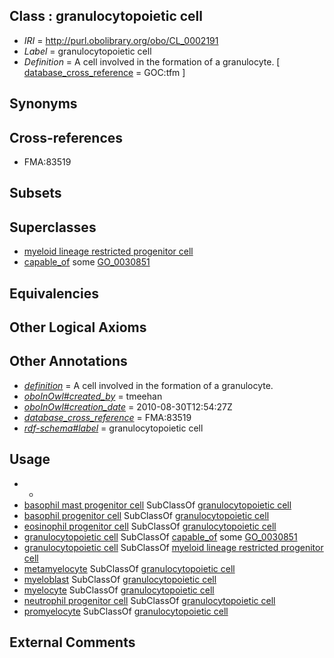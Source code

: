 
## Class : granulocytopoietic cell

 * *IRI* = http://purl.obolibrary.org/obo/CL_0002191
 * *Label* = granulocytopoietic cell
 * *Definition* = A cell involved in the formation of a granulocyte. [ [database_cross_reference](../../ef/oboInOwl#hasDbXref.md) = GOC:tfm ]

## Synonyms


## Cross-references

 * FMA:83519

## Subsets


## Superclasses

 * [myeloid lineage restricted progenitor cell](../../CL/39/CL_0000839.md)
 * [capable_of](../../RO/15/RO_0002215.md) some [GO_0030851](../../GO/51/GO_0030851.md)

## Equivalencies


## Other Logical Axioms


## Other Annotations

 * *[definition](../../IAO/15/IAO_0000115.md)* = A cell involved in the formation of a granulocyte.
 * *[oboInOwl#created_by](../../oboInOwl#created/by/oboInOwl#created_by.md)* = tmeehan
 * *[oboInOwl#creation_date](../../oboInOwl#creation/te/oboInOwl#creation_date.md)* = 2010-08-30T12:54:27Z
 * *[database_cross_reference](../../ef/oboInOwl#hasDbXref.md)* = FMA:83519
 * *[rdf-schema#label](../../el/rdf-schema#label.md)* = granulocytopoietic cell

## Usage

 * -
 * [basophil mast progenitor cell](../../CL/28/CL_0002028.md) SubClassOf [granulocytopoietic cell](../../CL/91/CL_0002191.md)
 * [basophil progenitor cell](../../CL/13/CL_0000613.md) SubClassOf [granulocytopoietic cell](../../CL/91/CL_0002191.md)
 * [eosinophil progenitor cell](../../CL/11/CL_0000611.md) SubClassOf [granulocytopoietic cell](../../CL/91/CL_0002191.md)
 * [granulocytopoietic cell](../../CL/91/CL_0002191.md) SubClassOf [capable_of](../../RO/15/RO_0002215.md) some [GO_0030851](../../GO/51/GO_0030851.md)
 * [granulocytopoietic cell](../../CL/91/CL_0002191.md) SubClassOf [myeloid lineage restricted progenitor cell](../../CL/39/CL_0000839.md)
 * [metamyelocyte](../../CL/92/CL_0002192.md) SubClassOf [granulocytopoietic cell](../../CL/91/CL_0002191.md)
 * [myeloblast](../../CL/35/CL_0000835.md) SubClassOf [granulocytopoietic cell](../../CL/91/CL_0002191.md)
 * [myelocyte](../../CL/93/CL_0002193.md) SubClassOf [granulocytopoietic cell](../../CL/91/CL_0002191.md)
 * [neutrophil progenitor cell](../../CL/34/CL_0000834.md) SubClassOf [granulocytopoietic cell](../../CL/91/CL_0002191.md)
 * [promyelocyte](../../CL/36/CL_0000836.md) SubClassOf [granulocytopoietic cell](../../CL/91/CL_0002191.md)

## External Comments


